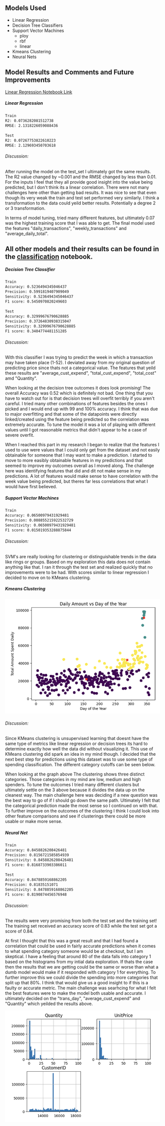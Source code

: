 
## Models Used

* Linear Regression
* Decision Tree Classifiers
* Support Vector Machines
  * ploy
  * rbf
  * linear
* Kmeans Clustering
* Neural Nets

## Model Results and Comments and Future Improvements

[Linear Regression Notebook Link](linear_regression.ipynb)

##### Linear Regression
```
Train
R2: 0.0736282081512738
RMSE: 2.1318226059088436

Test
R2: 0.07267753822610223
RMSE: 2.129693450703618
```
###### Discussion: 

After running the model on the test_set I ultimately got the same results. The R2 value changed by ~0.001 and the RMSE changed by less than 0.01. For the inputs I feel that they all provide good insight into the value being predicted, but I don't think its a linear correlation. There were not many challenges here other than getting bad results. It was nice to see that even though its very weak the train and test set performed very similarly. I think a transformation to the data could yeild better results. Potentially a degree 2 or 3 transformation.

In terms of model tuning, tried many different features, but ultimately 0.07 was the highest training score that I was able to get. The final model used the features "daily_transactions", "weekly_transactions" and "average_daily_total".

## All other models and their results can be found in the [classification](classification.ipynb) notebook.

##### Decision Tree Classifier
```
Train
Accuracy: 0.5236494345046437
Precision: 0.5991819407909049
Sensitivity: 0.5236494345046437
F1 score: 0.5450970820249603

Test
Accuracy: 0.32999676790628885
Precision: 0.37264830938315047
Sensitivity: 0.32999676790628885
F1 score: 0.3404774481151285
```
###### Discussion: 

With this classifier I was trying to predict the week in which a transaction may have taken place (1-52). I deviated away from my original question of predicting price since thats not a categorical value. The features that yeild these results are "average_cust_expend", "total_cust_expend", "total_cost" amd "Quantity".

When looking at the decision tree outcomes it does look promising! The overall Accuracy was 0.52 which is definitely not bad. One thing that you have to watch out for is that decision trees will overfit terribly if you aren't careful. I tried many other combinations of features besides the ones I picked and I would end up with 99 and 100% accuracy. I think that was due to major overfitting and that some of the datapoints were directly linked/created using the feature being predicted so the correlation was extremely accurate. To tune the model it was a lot of playing with different values until I got reasonable metrics that didn't appear to he a case of severe overfit. 

When I reached this part in my research I began to realize that the features I used to use were values that I could only get from the dataset and not easily obtainable for someone that I may want to make a prediction. I started to move to more easibly obtainable features in my predictions and that seemed to improve my outcomes overall as I moved along. The challenge here was identifying features that did and dit not make sense in my predictions. A lot of features would make sense to have correlation with the week value being predicted, but theres far less correlations that what I would have first believed.

##### Support Vector Machines
```
Train
Accuracy: 0.06500979431929481
Precision: 0.008855215922532729
Sensitivity: 0.06500979431929481
F1 score: 0.015019353288875844
```
###### Discussion: 

SVM's are really looking for clustering or distinguishable trends in the data like rings or groups. Based on my exploration this data does not contain anything like that. I ran it through the test set and realized quickly that no improvements were to be had. With scores similar to linear regression I decided to move on to KMeans clustering.

##### Kmeans Clustering

![Cluster Scatter Plot](clusterscatter.png)

###### Discussion: 

Since KMeans clustering is unsupervised learning that doesnt have the same type of metrics like linear regression or decision trees its hard to determine exactly how well the data did without visualizing it. This use of KMeans clustering did spark an idea in my mind though. I decided that the next best step for predictions using this dataset was to use some type of spending classification. The different category cutoffs can be seen below. 

When looking at the graph above The clustering shows three distinct categories. Those categories in my mind are low, medium and high spenders. To tune the outcomes I tried many different clusters but ultimately settle on the 3 above because it divides the data up on the cleanest way. The main challenge here was deciding if a new question was the best way to go of if I should go down the same path. Ultimately I felt that the categorical prediction made the most sense so I continued on with that. To further improve on the outcomes of the clustering I think I could look into other feature comparisons and see if clusterings there could be more usable or make more sense.

##### Neural Net
```
Train
Accuracy: 0.8458826208426481
Precision: 0.8156721585854939
Sensitivity: 0.8458826208426481
F1 score: 0.8168733903386011

Test
Accuracy: 0.8478859168862205
Precision: 0.81835151071
Sensitivity: 0.8478859168862205
F1 score: 0.8190874456576948
```
###### Discussion: 

The results were very promising from both the test set and the training set! The training set received an accuracy score of 0.83 while the test set got a score of 0.84.

At first I thought that this was a great result and that I had found a correlation that could be used in fairly accurate predictions when it comes to what spending category someone would be at checkout, but I am skeptical. I have a feeling that around 80 of the data falls into category 1 based on the histograms from my intial data exploration. If thats the case then the results that we are getting could be the same or worse than what a dumb model would make if it responded with category 1 for everything. To further improve this we could divide the spending into more categories that split up that 80%. I think that would give us a good insight to if this is a faulty or accurate metric. The main challenge was searhcing for what I felt the best features were to make the model both usable and accurate. I ultimately decided on the "trans_day", "average_cust_expend" and "Quantity" which yeilded the results above.

![](histogram.png)
